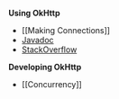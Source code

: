 **Using OkHttp**

 * [[Making Connections]]
 * [Javadoc](http://square.github.io/okhttp/javadoc/index.html)
 * [StackOverflow](http://stackoverflow.com/questions/tagged/okhttp?sort=active)

**Developing OkHttp**

 * [[Concurrency]]
